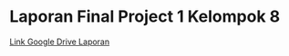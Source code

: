 # Laporan Final Project 1 Kelompok 8

[Link Google Drive Laporan](https://drive.google.com/file/d/14d7fdZALhG-mnKPO7eGEZ8i7i2UmgoPD/view?usp=sharing)